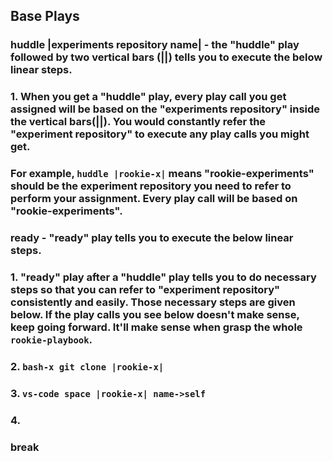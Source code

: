 ## **Base Plays**

### **huddle |experiments repository name|** - the "huddle" play followed by two vertical bars (||) tells you to execute the below linear steps. 

### 1.  When you get a "huddle" play, every play call you get assigned will be based on the "experiments repository" inside the vertical bars(||). You would constantly refer the "experiment repository" to execute any play calls you might get.  

###  For example, `huddle |rookie-x|` means "rookie-experiments" should be the experiment repository you need to refer to perform your assignment. Every play call will be based on "rookie-experiments". 


### **ready** - "ready" play tells you to execute the below linear steps. 

### 1. "ready" play after a "huddle" play tells you to do necessary steps so that you can refer to "experiment repository" consistently and easily. Those necessary steps are given below. If the play calls you see below doesn't make sense, keep going forward. It'll make sense when grasp the whole `rookie-playbook`. 

### 2. `bash-x git clone |rookie-x|`

### 3. `vs-code space |rookie-x| name->self`

### 4. 



### **break**